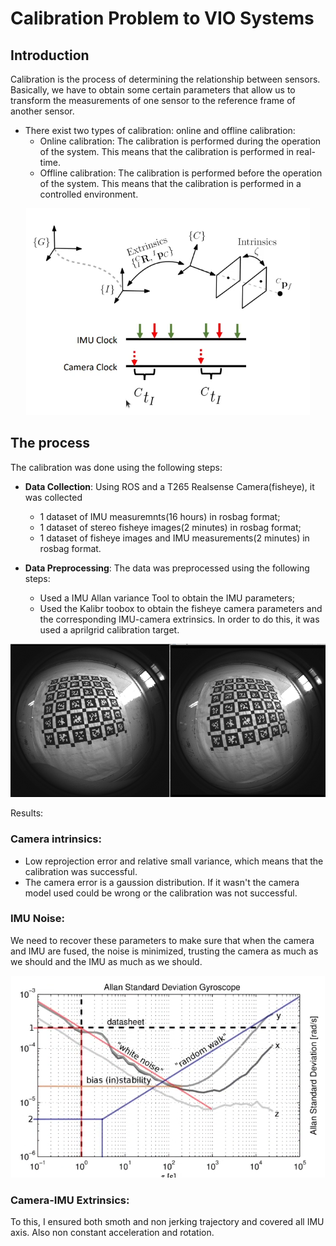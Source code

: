 # Calibration Problem to VIO Systems

## Introduction

Calibration is the process of determining the relationship between sensors. Basically, we have to obtain some certain parameters that allow us to transform the measurements of one sensor to the reference frame of another sensor. 

- There exist two types of calibration: online and offline calibration:
  - Online calibration: The calibration is performed during the operation of the system. This means that the calibration is performed in real-time.
  - Offline calibration: The calibration is performed before the operation of the system. This means that the calibration is performed in a controlled environment.

<div align=center>

![alt text](example-image-of-frame-reference.png)

</div>

## The process

The calibration was done using the following steps:

- **Data Collection**: Using ROS and a T265 Realsense Camera(fisheye), it was collected
  - 1 dataset of IMU measuremnts(16 hours) in rosbag format;
  - 1 dataset of stereo fisheye images(2 minutes) in rosbag format;
  - 1 dataset of fisheye images and IMU measurements(2 minutes) in rosbag format.

- **Data Preprocessing**: The data was preprocessed using the following steps:
  - Used a IMU Allan variance Tool to obtain the IMU parameters;
  - Used the Kalibr toobox to obtain the fisheye camera parameters and the corresponding IMU-camera extrinsics. In order to do this, it was used a aprilgrid calibration target.

<div align=center>

![alt text](camera-aprilgrid.png)

</div>

Results:

### Camera intrinsics:

- Low reprojection error and relative small variance, which means that the calibration was successful.
- The camera error is a gaussion distribution. If it wasn't the camera model used could be wrong or the calibration was not successful.

### IMU Noise:

We need to recover these parameters to make sure that when the camera and IMU are fused, the noise is minimized, trusting the camera as much as we should and the IMU as much as we should.

<div align=center>

![alt text](gyroscope.png)

</div>

### Camera-IMU Extrinsics:

To this, I ensured both smoth and non jerking trajectory and covered all IMU axis. Also non constant acceleration and rotation.